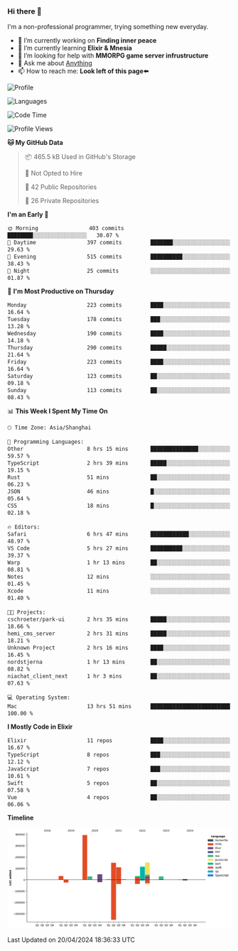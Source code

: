 ### Hi there 👋

I'm a non-professional programmer, trying something new everyday.

<!--
**dyzdyz010/dyzdyz010** is a ✨ _special_ ✨ repository because its `README.md` (this file) appears on your GitHub profile.
-->

- 🔭 I’m currently working on **Finding inner peace**
- 🌱 I’m currently learning **Elixir & Mnesia**
- 🤔 I’m looking for help with **MMORPG game server infrustructure**
- 💬 Ask me about [Anything](https://github.com/dyzdyz010/dyzdyz010/issues)
- 📫 How to reach me: **Look left of this page⬅️**

<!-- - 👯 I’m looking to collaborate on
- 😄 Pronouns: ...
- ⚡ Fun fact: ...
 -->
 
![Profile](https://github-readme-stats.vercel.app/api?username=dyzdyz010&count_private=true&show_icons=true&theme=dracula)

![Languages](https://github-readme-stats.vercel.app/api/top-langs/?username=dyzdyz010&layout=compact&theme=dracula)

<!--START_SECTION:waka-->
![Code Time](http://img.shields.io/badge/Code%20Time-1%2C365%20hrs%2028%20mins-blue)

![Profile Views](http://img.shields.io/badge/Profile%20Views-74-blue)

**🐱 My GitHub Data** 

> 📦 465.5 kB Used in GitHub's Storage 
 > 
> 🚫 Not Opted to Hire
 > 
> 📜 42 Public Repositories 
 > 
> 🔑 26 Private Repositories 
 > 
**I'm an Early 🐤** 

```text
🌞 Morning                403 commits         ████████░░░░░░░░░░░░░░░░░   30.07 % 
🌆 Daytime                397 commits         ███████░░░░░░░░░░░░░░░░░░   29.63 % 
🌃 Evening                515 commits         ██████████░░░░░░░░░░░░░░░   38.43 % 
🌙 Night                  25 commits          ░░░░░░░░░░░░░░░░░░░░░░░░░   01.87 % 
```
📅 **I'm Most Productive on Thursday** 

```text
Monday                   223 commits         ████░░░░░░░░░░░░░░░░░░░░░   16.64 % 
Tuesday                  178 commits         ███░░░░░░░░░░░░░░░░░░░░░░   13.28 % 
Wednesday                190 commits         ████░░░░░░░░░░░░░░░░░░░░░   14.18 % 
Thursday                 290 commits         █████░░░░░░░░░░░░░░░░░░░░   21.64 % 
Friday                   223 commits         ████░░░░░░░░░░░░░░░░░░░░░   16.64 % 
Saturday                 123 commits         ██░░░░░░░░░░░░░░░░░░░░░░░   09.18 % 
Sunday                   113 commits         ██░░░░░░░░░░░░░░░░░░░░░░░   08.43 % 
```


📊 **This Week I Spent My Time On** 

```text
🕑︎ Time Zone: Asia/Shanghai

💬 Programming Languages: 
Other                    8 hrs 15 mins       ███████████████░░░░░░░░░░   59.57 % 
TypeScript               2 hrs 39 mins       █████░░░░░░░░░░░░░░░░░░░░   19.15 % 
Rust                     51 mins             ██░░░░░░░░░░░░░░░░░░░░░░░   06.23 % 
JSON                     46 mins             █░░░░░░░░░░░░░░░░░░░░░░░░   05.64 % 
CSS                      18 mins             █░░░░░░░░░░░░░░░░░░░░░░░░   02.18 % 

🔥 Editors: 
Safari                   6 hrs 47 mins       ████████████░░░░░░░░░░░░░   48.97 % 
VS Code                  5 hrs 27 mins       ██████████░░░░░░░░░░░░░░░   39.37 % 
Warp                     1 hr 13 mins        ██░░░░░░░░░░░░░░░░░░░░░░░   08.81 % 
Notes                    12 mins             ░░░░░░░░░░░░░░░░░░░░░░░░░   01.45 % 
Xcode                    11 mins             ░░░░░░░░░░░░░░░░░░░░░░░░░   01.40 % 

🐱‍💻 Projects: 
cschroeter/park-ui       2 hrs 35 mins       █████░░░░░░░░░░░░░░░░░░░░   18.66 % 
hemi_cms_server          2 hrs 31 mins       █████░░░░░░░░░░░░░░░░░░░░   18.21 % 
Unknown Project          2 hrs 16 mins       ████░░░░░░░░░░░░░░░░░░░░░   16.45 % 
nordstjerna              1 hr 13 mins        ██░░░░░░░░░░░░░░░░░░░░░░░   08.82 % 
niachat_client_next      1 hr 3 mins         ██░░░░░░░░░░░░░░░░░░░░░░░   07.63 % 

💻 Operating System: 
Mac                      13 hrs 51 mins      █████████████████████████   100.00 % 
```

**I Mostly Code in Elixir** 

```text
Elixir                   11 repos            ████░░░░░░░░░░░░░░░░░░░░░   16.67 % 
TypeScript               8 repos             ███░░░░░░░░░░░░░░░░░░░░░░   12.12 % 
JavaScript               7 repos             ███░░░░░░░░░░░░░░░░░░░░░░   10.61 % 
Swift                    5 repos             ██░░░░░░░░░░░░░░░░░░░░░░░   07.58 % 
Vue                      4 repos             ██░░░░░░░░░░░░░░░░░░░░░░░   06.06 % 
```



**Timeline**

![Lines of Code chart](https://raw.githubusercontent.com/dyzdyz010/dyzdyz010/master/assets/bar_graph.png)


 Last Updated on 20/04/2024 18:36:33 UTC
<!--END_SECTION:waka-->

